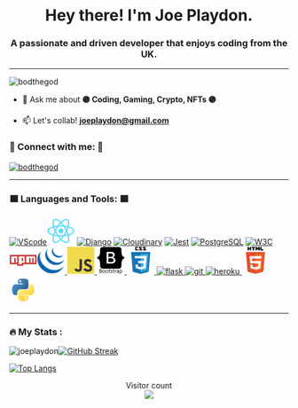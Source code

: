 <h1 align="center">Hey there! I'm Joe Playdon.</h1>
<h3 align="center">A passionate and driven developer that enjoys coding from the UK.</h3>

  ---

<p align="left"> <img src="https://komarev.com/ghpvc/?username=bodthegod&label=Profile%20views&color=0e75b6&style=flat" alt="bodthegod" /> </p>

- 💬 Ask me about **🟣 Coding, Gaming, Crypto, NFTs 🟣**

- 📫 Let's collab! **joeplaydon@gmail.com**

  
<h3 align="left">💜 Connect with me: 💜</h3>
<p align="left">
<a href="https://www.linkedin.com/in/joe-playdon-882a58231/" target="blank"><img align="center" src="https://www.vectorlogo.zone/logos/linkedin/linkedin-tile.svg" alt="bodthegod" height="50" width="50" /></a>
</p>

  ---
  
<h3 align="left">🟪 Languages and Tools: 🟪</h3>
<p align="left">
<a href="https://code.visualstudio.com/"><img src="https://www.vectorlogo.zone/logos/visualstudio_code/visualstudio_code-icon.svg" alt="VScode" width="50" height="50"></a><a href="https://reactjs.org/"><img src="https://raw.githubusercontent.com/devicons/devicon/master/icons/react/react-original.svg" alt="React" width="50" height="50"></a>
<a href="https://www.djangoproject.com/"><img src="https://www.vectorlogo.zone/logos/djangoproject/djangoproject-icon.svg" alt="Django" width="50" height="50"></a>
<a href="https://cloudinary.com/"><img src="https://raw.githubusercontent.com/wappalyzer/wappalyzer/9444dbd69136b539334d9848662cfddb1157e785/src/drivers/webextension/images/icons/Cloudinary.svg" alt="Cloudinary" width="50" height="50"></a>
<a href="https://jestjs.io/"><img src="https://www.vectorlogo.zone/logos/jestjsio/jestjsio-icon.svg" alt="Jest" width="50" height="50"></a>
<a href="https://www.postgresql.org/"><img src="https://www.vectorlogo.zone/logos/postgresql/postgresql-icon.svg" alt="PostgreSQL" width="50" height="50"></a>
<a href="https://validator.w3.org/"><img src="https://www.vectorlogo.zone/logos/w3c/w3c-tile.svg" alt="W3C" width="50" height="50"></a><a href="npmjs.com"><img src="https://raw.githubusercontent.com/devicons/devicon/master/icons/npm/npm-original-wordmark.svg" alt="npm" width="50" height="50"></a><a href="https://jquery.com/"><img src="https://raw.githubusercontent.com/devicons/devicon/master/icons/jquery/jquery-plain.svg" alt="Jquery" width="50" height="50"></a><a href="https://developer.mozilla.org/en-US/docs/Web/JavaScript" target="_blank"> <img src="https://raw.githubusercontent.com/devicons/devicon/master/icons/javascript/javascript-original.svg" alt="javascript" width="50" height="50"/> </a><a href="https://getbootstrap.com" target="_blank"> <img src="https://raw.githubusercontent.com/devicons/devicon/master/icons/bootstrap/bootstrap-plain-wordmark.svg" alt="bootstrap" width="50" height="50"/> </a><a href="https://www.w3schools.com/css/" target="_blank"> <img src="https://raw.githubusercontent.com/devicons/devicon/master/icons/css3/css3-original-wordmark.svg" alt="css3" width="50" height="50"/> </a> <a href="https://flask.palletsprojects.com/" target="_blank"> <img src="https://www.vectorlogo.zone/logos/pocoo_flask/pocoo_flask-icon.svg" alt="flask" width="50" height="50"/> </a> <a href="https://git-scm.com/" target="_blank"> <img src="https://www.vectorlogo.zone/logos/git-scm/git-scm-icon.svg" alt="git" width="50" height="50"/> </a> <a href="https://heroku.com" target="_blank"> <img src="https://www.vectorlogo.zone/logos/heroku/heroku-icon.svg" alt="heroku" width="50" height="50"/> </a> <a href="https://www.w3.org/html/" target="_blank"> <img src="https://raw.githubusercontent.com/devicons/devicon/master/icons/html5/html5-original-wordmark.svg" alt="html5" width="50" height="50"/> </a><a href="https://www.python.org" target="_blank"> <img src="https://raw.githubusercontent.com/devicons/devicon/master/icons/python/python-original.svg" alt="python" width="50" height="50"/> </a>

  ---

### :fire: My Stats :
<p><img align="left" src="https://github-readme-stats.vercel.app/api?username=bodthegod&show_icons=true&theme=midnight-purple" alt="joeplaydon" /></p>
  
[![GitHub Streak](http://github-readme-streak-stats.herokuapp.com?user=bodthegod&theme=midnight-purple)](https://git.io/streak-stats)

[![Top Langs](https://github-readme-stats.vercel.app/api/top-langs/?username=bodthegod&layout=compact&theme=midnight-purple)](https://github.com/bodthegod/github-readme-stats)


<p align="center"> 
  Visitor count<br>
  <img src="https://profile-counter.glitch.me/bodthegod/count.svg" />
</p>
